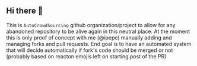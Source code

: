 ## Hi there 👋

This is `AutoCrowdSourcing` github organization/project to allow for any abandoned repository to be alive again in this neutral place. At the moment this is only proof of concept with me (@ipepe) manually adding and managing forks and pull requests. End goal is to have an automated system that will decide automatically if fork's code should be merged or not (probably based on reacton emojis left on starting post of the PR)


